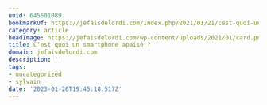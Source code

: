 ```yaml
---
uuid: 645601089
bookmarkOf: https://jefaisdelordi.com/index.php/2021/01/21/cest-quoi-un-smartphone-apaise/
category: article
headImage: https://jefaisdelordi.com/wp-content/uploads/2021/01/card.png
title: C'est quoi un smartphone apaisé ?
domain: jefaisdelordi.com
description: ''
tags:
- uncategorized
- sylvain
date: '2023-01-26T19:45:18.517Z'
---
```



